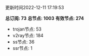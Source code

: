 更新时间2022-12-11 17:19:53

**总订阅: 73**
**总节点: 1003**
**有效节点: 274**
- trojan节点: 53
- v2ray节点: 184
- ss节点: 36
- ssr节点: 1
